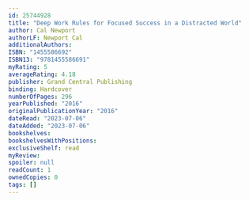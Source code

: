 ```yaml
---
id: 25744928
title: "Deep Work Rules for Focused Success in a Distracted World"
author: Cal Newport
authorLF: Newport Cal
additionalAuthors: 
ISBN: "1455586692"
ISBN13: "9781455586691"
myRating: 5
averageRating: 4.18
publisher: Grand Central Publishing
binding: Hardcover
numberOfPages: 296
yearPublished: "2016"
originalPublicationYear: "2016"
dateRead: "2023-07-06"
dateAdded: "2023-07-06"
bookshelves: 
bookshelvesWithPositions: 
exclusiveShelf: read
myReview: 
spoiler: null
readCount: 1
ownedCopies: 0
tags: []
---
```


